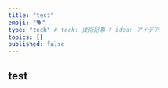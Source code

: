 ```yaml
---
title: "test"
emoji: "🐕"
type: "tech" # tech: 技術記事 / idea: アイデア
topics: []
published: false
---
```


## test
